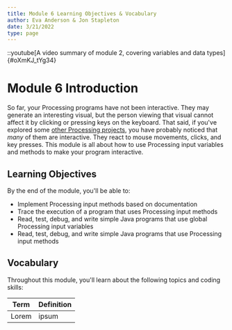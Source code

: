 ```yaml
---
title: Module 6 Learning Objectives & Vocabulary
author: Eva Anderson & Jon Stapleton
date: 3/21/2022
type: page
---
```


::youtube[A video summary of module 2, covering variables and data types]{#oXmKJ_tYg34}

# Module 6 Introduction

So far, your Processing programs have not been interactive. They may generate an interesting visual, but the person viewing that visual cannot affect it by clicking or pressing keys on the keyboard. That said, if you've explored some [other Processing projects](https://openprocessing.org/browse/#), you have probably noticed that *many* of them are interactive. They react to mouse movements, clicks, and key presses. This module is all about how to use Processing input variables and methods to make your program interactive.

## Learning Objectives

By the end of the module, you'll be able to:

* Implement Processing input methods based on documentation
* Trace the execution of a program that uses Processing input methods
* Read, test, debug, and write simple Java programs that use global Processing input variables
* Read, test, debug, and write simple Java programs that use Processing input methods

## Vocabulary

Throughout this module, you'll learn about the following topics and coding skills:

| Term | Definition |
| ---- | ---------- |
| Lorem | ipsum |